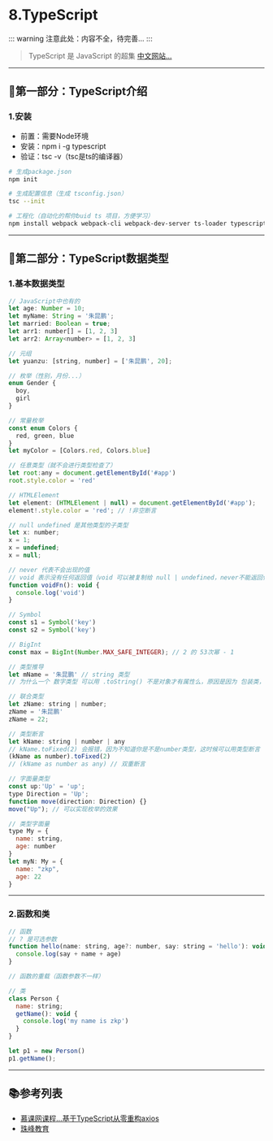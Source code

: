 # 8.TypeScript

::: warning
注意此处：内容不全，待完善...
:::

> TypeScript 是 JavaScript 的超集 [中文网站...](https://www.tslang.cn/)

---

## 🐬第一部分：TypeScript介绍

### 1.安装

- 前置：需要Node环境
- 安装：npm i -g typescript
- 验证：tsc -v（tsc是ts的编译器）

```sh
# 生成package.json
npm init

# 生成配置信息（生成 tsconfig.json）
tsc --init

# 工程化（自动化的帮你buid ts 项目，方便学习）
npm install webpack webpack-cli webpack-dev-server ts-loader typescript html-webpack-plugin
```

---

## 🐌第二部分：TypeScript数据类型

### 1.基本数据类型

```js
// JavaScript中也有的
let age: Number = 10;
let myName: String = '朱昆鹏';
let married: Boolean = true;
let arr1: number[] = [1, 2, 3]
let arr2: Array<number> = [1, 2, 3]

// 元组
let yuanzu: [string, number] = ['朱昆鹏', 20];

// 枚举（性别，月份...）
enum Gender {
  boy,
  girl
}

// 常量枚举
const enum Colors {
  red, green, blue
}
let myColor = [Colors.red, Colors.blue]

// 任意类型（就不会进行类型检查了）
let root:any = document.getElementById('#app')
root.style.color = 'red'

// HTMLElement
let element: (HTMLElement | null) = document.getElementById('#app');
element!.style.color = 'red'; // !非空断言

// null undefined 是其他类型的子类型
let x: number;
x = 1;
x = undefined;
x = null;

// never 代表不会出现的值
// void 表示没有任何返回值（void 可以被复制给 null | undefined，never不能返回任何值）
function voidFn(): void {
  console.log('void')
}

// Symbol
const s1 = Symbol('key')
const s2 = Symbol('key')

// BigInt
const max = BigInt(Number.MAX_SAFE_INTEGER); // 2 的 53次幂 - 1

// 类型推导
let mName = '朱昆鹏' // string 类型
// 为什么一个 数字类型 可以用 .toString() 不是对象才有属性么，原因是因为 包装类，内部 new 了

// 联合类型
let zName: string | number;
zName = '朱昆鹏'
zName = 22;

// 类型断言
let kName: string | number | any
// kName.toFixed(2) 会报错，因为不知道你是不是number类型，这时候可以用类型断言
(kName as number).toFixed(2)
// (kName as number as any) // 双重断言

// 字面量类型
const up:'Up' = 'up';
type Direction = 'Up';
function move(direction: Direction) {}
move("Up"); // 可以实现枚举的效果

// 类型字面量
type My = {
  name: string,
  age: number
}
let myN: My = {
  name: "zkp",
  age: 22
}
```

---

### 2.函数和类

```js
// 函数
// ? 是可选参数
function hello(name: string, age?: number, say: string = 'hello'): void {
  console.log(say + name + age)
}

// 函数的重载（函数参数不一样）

// 类
class Person {
  name: string;
  getName(): void {
    console.log('my name is zkp')
  }
}

let p1 = new Person()
p1.getName();
```

---

## 📚参考列表

- [慕课网课程...基于TypeScript从零重构axios](https://coding.imooc.com/class/330.html)
- [珠峰教育](http://www.javascriptpeixun.cn/)